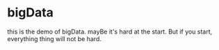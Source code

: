 # bigData
this is the demo of bigData. mayBe it's hard at the start. But if you start, everything thing will not be hard. 
